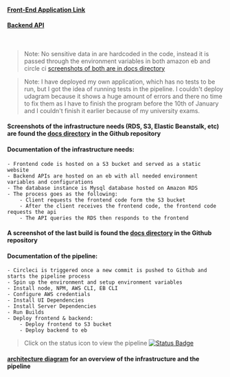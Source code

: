 #### [Front-End Application Link](http://fwd-forntend-circleci.s3-website-us-east-1.amazonaws.com/)
#### [Backend API](http://schedule-generator-dev.eba-2bpt2qey.us-east-1.elasticbeanstalk.com/)


<br>

> Note: No sensitive data in are hardcoded in the code, instead it is passed through the environment variables in both amazon eb and circle ci [screenshots of both are in docs directory]()

> Note: I have deployed my own application, which has no tests to be run, but I got the idea of running tests in the pipeline. I couldn't deploy udagram because it shows a huge amount of errors and there no time to fix them as I have to finish the program before the 10th of January and I couldn't finish it earlier because of my university exams.


#### Screenshots of the infrastructure needs (RDS, S3, Elastic Beanstalk, etc) are found the [docs directory]() in the Github repository


#### Documentation of the infrastructure needs:
    - Frontend code is hosted on a S3 bucket and served as a static website
    - Backend APIs are hosted on an eb with all needed environment variables and configurations
    - The database instance is Mysql database hosted on Amazon RDS
    - The process goes as the following:
        - Client requests the frontend code form the S3 bucket 
        - After the client receives the frontend code, the frontend code requests the api
        - The API queries the RDS then responds to the frontend


#### A screenshot of the last build is found the [docs directory]() in the Github repository 


#### Documentation of the pipeline:
    - Circleci is triggered once a new commit is pushed to Github and starts the pipeline process
    - Spin up the environment and setup environment variables
    - Install node, NPM, AWS CLI, EB CLI
    - Configure AWS credentials
    - Install UI Dependencies
    - Install Server Dependencies
    - Run Builds
    - Deploy frontend & backend:
        - Deploy frontend to S3 bucket
        - Deploy backend to eb


> Click on the status icon to view the pipeline
[![Status Badge](https://circleci.com/gh/hossamhamzahm/fwd-circleci-training.svg?style=svg)](https://app.circleci.com/pipelines/github/hossamhamzahm/fwd-circleci-training/13/workflows/78d52ac1-94a7-452e-940f-9f1b37cfa125/jobs/13)


#### [architecture diagram]() for an overview of the infrastructure and the pipeline